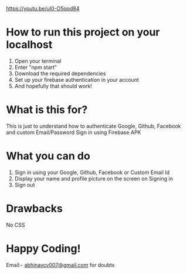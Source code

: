 https://youtu.be/uI0-O5qod84
# How to run this project on your localhost
1. Open your terminal
2. Enter "npm start"
3. Download the required dependencies
4. Set up your firebase authentication in your account
5. And hopefully that should work!

# What is this for?
This is just to understand how to authenticate Google, Github, Facebook and custom Email/Password Sign in using Firebase APK

# What you can do
1. Sign in using your Google, Github, Facebook or Custom Email Id
2. Display your name and profile picture on the screen on Signing in
3. Sign out

# Drawbacks
No CSS

# Happy Coding!
Email:- abhinavcv007@gmail.com for doubts
